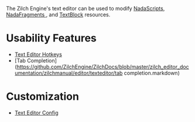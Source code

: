 The Zilch Engine's text editor can be used to modify [NadaScripts](https://github.com/ZilchEngine/ZilchDocs/blob/master/zilch_editor_documentation/zilchmanual/nada_in_zero.markdown), [ NadaFragments ](https://github.com/ZilchEngine/ZilchDocs/blob/master/zilch_editor_documentation/zilchmanual/graphics/materials/shaders.markdown), and [TextBlock](https://github.com/ZilchEngine/ZilchDocs/blob/master/zilch_editor_documentation/zilchmanual/architecture/resources/textblock.markdown) resources.

 # Usability Features

- [Text Editor Hotkeys](https://github.com/ZilchEngine/ZilchDocs/blob/master/zilch_editor_documentation/zilchmanual/editor/texteditor/texteditorhotkeys.markdown)
- [Tab Completion](https://github.com/ZilchEngine/ZilchDocs/blob/master/zilch_editor_documentation/zilchmanual/editor/texteditor/tab completion.markdown)

 # Customization

- [Text Editor Config](https://github.com/ZilchEngine/ZilchDocs/blob/master/zilch_editor_documentation/zilchmanual/editor/texteditor/texteditorconfig.markdown)
 

 